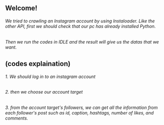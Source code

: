 ## **Welcome!**
###### We tried to crawling an Instagram account by using Instaloader. Like the other API, first we should check that our pc has already installed Python.
###### Then we run the codes in IDLE and the result will give us the datas that we want.

## (codes explaination)
###### 1. We should log in to an instagram account
###### 2. then we choose our account target
###### 3. from the account target's followers, we can get all the information from each follower's post such as id, caption, hashtags, number of likes, and comments.

